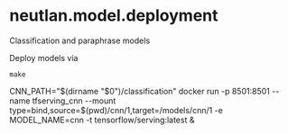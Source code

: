 # neutlan.model.deployment

Classification and paraphrase models

Deploy models via 

```
make
```
CNN_PATH="$(dirname "$0")/classification"
docker run -p 8501:8501 --name tfserving_cnn --mount type=bind,source=$(pwd)/cnn/1,target=/models/cnn/1 -e MODEL_NAME=cnn -t tensorflow/serving:latest &